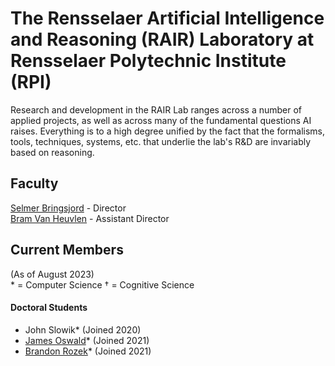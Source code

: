 # The Rensselaer Artificial Intelligence and Reasoning (RAIR) Laboratory at Rensselaer Polytechnic Institute (RPI)

Research and development in the RAIR Lab ranges across a number of applied projects, as well as across many of the fundamental questions AI raises. Everything is to a high degree unified by the fact that the formalisms, tools, techniques, systems, etc. that underlie the lab's R&D are invariably based on reasoning.

## Faculty 

[Selmer Bringsjord](https://homepages.rpi.edu/~brings/) - Director  
[Bram Van Heuvlen](https://homepages.rpi.edu/~heuveb/) - Assistant Director

## Current Members
(As of August 2023)  
\* = Computer Science
† = Cognitive Science

#### Doctoral Students

* John Slowik* (Joined 2020)
* [James Oswald](https://jamesoswald.dev/)* (Joined 2021)
* [Brandon Rozek](https://brandonrozek.com/)* (Joined 2021)
